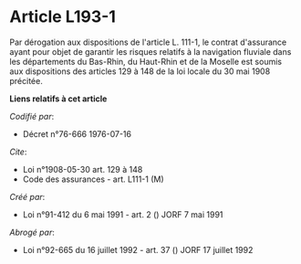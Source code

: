 # Article L193-1

Par dérogation aux dispositions de l'article L. 111-1, le contrat d'assurance ayant pour objet de garantir les risques
relatifs à la navigation fluviale dans les départements du Bas-Rhin, du Haut-Rhin et de la Moselle est soumis aux
dispositions des articles 129 à 148 de la loi locale du 30 mai 1908 précitée.

**Liens relatifs à cet article**

_Codifié par_:

  - Décret n°76-666 1976-07-16

_Cite_:

  - Loi n°1908-05-30 art. 129 à 148
  - Code des assurances - art. L111-1 (M)

_Créé par_:

  - Loi n°91-412 du 6 mai 1991 - art. 2 () JORF 7 mai 1991

_Abrogé par_:

  - Loi n°92-665 du 16 juillet 1992 - art. 37 () JORF 17 juillet 1992

